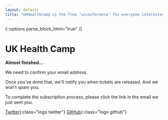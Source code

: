 ```yaml
---
layout: default
title: "UKHealthCamp is the free ‘unconference’ for everyone interested in digital, design and data for health and care"
---
```

{::options parse_block_html="true" /}
<div class="jumbotron">


# UK Health Camp
**Almost finished...**

We need to confirm your email address.

Once you've done that, we'll notify you when tickets are released. And we won't spam you.

To complete the subscription process, please click the link in the email we just sent you.

[Twitter](https://twitter.com/UKHealthCamp){:class="logo twitter"}
[GitHub](https://github.com/UKHealthCamp){:class="logo github"}


</div>